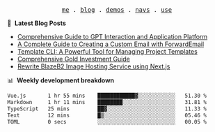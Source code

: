 <p align="center">
  <samp>
    <a href="https://ryanuo.cc">me</a> .
    <a href="https://ryanuo.cc/posts">blog</a> .
<!--     <a href="https://www.ryanuo.cc/projects">projects</a> . -->
    <a href="https://www.ryanuo.cc/demos">demos</a> .
    <a href="https://www.ryanuo.cc/navs">navs</a> .
    <a href="https://github.com/ryanuo/ryanuo/blob/master/use.md">use</a>
  </samp>
</p>

📕 &nbsp;**Latest Blog Posts**
<!-- BLOG-POST-LIST:START -->
- [Comprehensive Guide to GPT Interaction and Application Platform](https://ryanuo.cc/posts/gpt)
- [A Complete Guide to Creating a Custom Email with ForwardEmail](https://ryanuo.cc/posts/forwardemail)
- [Template CLI: A Powerful Tool for Managing Project Templates](https://ryanuo.cc/posts/tmpl-cli)
- [Comprehensive Gold Investment Guide](https://ryanuo.cc/posts/aug)
- [Rewrite BlazeB2 Image Hosting Service using Next.js](https://ryanuo.cc/posts/rewrite-blazeb2)
<!-- BLOG-POST-LIST:END -->

📊 &nbsp;**Weekly development breakdown**
<!--START_SECTION:waka-->

```txt
Vue.js       1 hr 55 mins    ████████████▓░░░░░░░░░░░░   51.30 %
Markdown     1 hr 11 mins    ████████░░░░░░░░░░░░░░░░░   31.81 %
TypeScript   25 mins         ██▓░░░░░░░░░░░░░░░░░░░░░░   11.33 %
Text         12 mins         █▒░░░░░░░░░░░░░░░░░░░░░░░   05.46 %
TOML         0 secs          ░░░░░░░░░░░░░░░░░░░░░░░░░   00.05 %
```

<!--END_SECTION:waka-->

<!-- <p align="right"><img src="https://views.whatilearened.today/views/github/Rr210/Rr210.svg?cache=remove"/></p>
 -->
